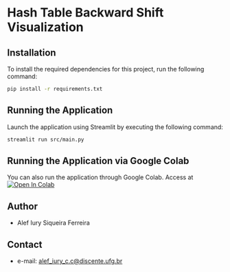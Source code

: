 # Hash Table Backward Shift Visualization

## Installation

To install the required dependencies for this project, run the following command:

```bash
pip install -r requirements.txt
```

## Running the Application

Launch the application using Streamlit by executing the following command:

```bash
streamlit run src/main.py
```

## Running the Application via Google Colab

You can also run the application through Google Colab. Access at [![Open In Colab](https://colab.research.google.com/assets/colab-badge.svg)](https://colab.research.google.com/github/alefiury/Hash-Table-Backward-Shift-Visualization/blob/main/colab/Hash_Table_Backward_Shift_Visualization_Example.ipynb)

## Author

- Alef Iury Siqueira Ferreira

## Contact

- e-mail: alef_iury_c.c@discente.ufg.br